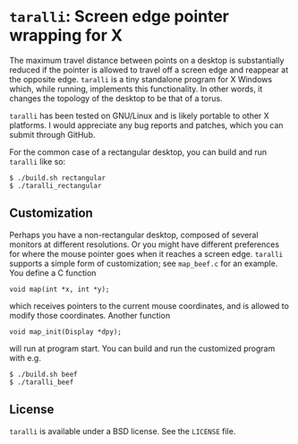 # `taralli`: Screen edge pointer wrapping for X

The maximum travel distance between points on a desktop is substantially
reduced if the pointer is allowed to travel off a screen edge and reappear at
the opposite edge.  `taralli` is a tiny standalone program for X Windows which,
while running, implements this functionality.  In other words, it changes the
topology of the desktop to be that of a torus.

`taralli` has been tested on GNU/Linux and is likely portable to other X
platforms.  I would appreciate any bug reports and patches, which you can
submit through GitHub.

For the common case of a rectangular desktop, you can build and run `taralli`
like so:

~~~~
$ ./build.sh rectangular
$ ./taralli_rectangular
~~~~


## Customization

Perhaps you have a non-rectangular desktop, composed of several monitors at
different resolutions.  Or you might have different preferences for where the
mouse pointer goes when it reaches a screen edge.  `taralli` supports a simple
form of customization; see `map_beef.c` for an example.  You define a C
function

~~~~ {.c}
void map(int *x, int *y);
~~~~

which receives pointers to the current mouse coordinates, and is allowed to
modify those coordinates.  Another function

~~~~ {.c}
void map_init(Display *dpy);
~~~~

will run at program start.  You can build and run the customized program
with e.g.

~~~~
$ ./build.sh beef
$ ./taralli_beef
~~~~


## License

`taralli` is available under a BSD license.  See the `LICENSE` file.
